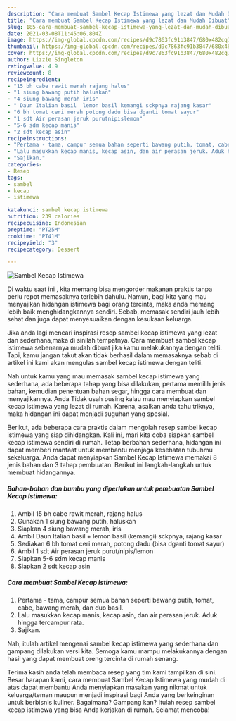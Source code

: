 ```yaml
---
description: "Cara membuat Sambel Kecap Istimewa yang lezat dan Mudah Dibuat"
title: "Cara membuat Sambel Kecap Istimewa yang lezat dan Mudah Dibuat"
slug: 185-cara-membuat-sambel-kecap-istimewa-yang-lezat-dan-mudah-dibuat
date: 2021-03-08T11:45:06.804Z
image: https://img-global.cpcdn.com/recipes/d9c7863fc91b3847/680x482cq70/sambel-kecap-istimewa-foto-resep-utama.jpg
thumbnail: https://img-global.cpcdn.com/recipes/d9c7863fc91b3847/680x482cq70/sambel-kecap-istimewa-foto-resep-utama.jpg
cover: https://img-global.cpcdn.com/recipes/d9c7863fc91b3847/680x482cq70/sambel-kecap-istimewa-foto-resep-utama.jpg
author: Lizzie Singleton
ratingvalue: 4.9
reviewcount: 8
recipeingredient:
- "15 bh cabe rawit merah rajang halus"
- "1 siung bawang putih haluskan"
- "4 siung bawang merah iris"
- " Daun Italian basil  lemon basil kemangi sckpnya rajang kasar"
- "6 bh tomat ceri merah potong dadu bisa dganti tomat sayur"
- "1 sdt Air perasan jeruk purutnipislemon"
- "5-6 sdm kecap manis"
- "2 sdt kecap asin"
recipeinstructions:
- "Pertama - tama, campur semua bahan seperti bawang putih, tomat, cabe, bawang merah, dan duo basil."
- "Lalu masukkan kecap manis, kecap asin, dan air perasan jeruk. Aduk hingga tercampur rata."
- "Sajikan."
categories:
- Resep
tags:
- sambel
- kecap
- istimewa

katakunci: sambel kecap istimewa 
nutrition: 239 calories
recipecuisine: Indonesian
preptime: "PT25M"
cooktime: "PT41M"
recipeyield: "3"
recipecategory: Dessert

---
```



![Sambel Kecap Istimewa](https://img-global.cpcdn.com/recipes/d9c7863fc91b3847/680x482cq70/sambel-kecap-istimewa-foto-resep-utama.jpg)

Di waktu  saat ini , kita memang bisa mengorder makanan praktis tanpa perlu repot memasaknya terlebih dahulu. Namun, bagi kita yang mau menyajikan hidangan istimewa bagi orang tercinta, maka anda memang lebih baik menghidangkannya sendiri. Sebab, memasak sendiri jauh lebih sehat dan juga dapat menyesuaikan dengan kesukaan keluarga.

Jika anda lagi mencari inspirasi resep sambel kecap istimewa yang lezat dan sederhana,maka di sinilah tempatnya. Cara membuat sambel kecap istimewa  sebenarnya mudah dibuat jika kamu melakukannya dengan teliti. Tapi, kamu jangan takut akan tidak berhasil dalam memasaknya 
sebab di artikel ini kami akan mengulas sambel kecap istimewa dengan teliti.  



Nah untuk kamu yang mau memasak sambel kecap istimewa yang sederhana, ada beberapa tahap yang bisa dilakukan, pertama memilih jenis bahan, kemudian penentuan bahan segar, hingga cara membuat dan menyajikannya. Anda Tidak usah pusing kalau mau menyiapkan sambel kecap istimewa yang lezat di rumah. Karena, asalkan anda  tahu triknya, maka hidangan ini dapat menjadi suguhan yang spesial.

Berikut, ada beberapa cara praktis  dalam mengolah resep sambel kecap istimewa yang siap dihidangkan. Kali ini, mari kita coba siapkan sambel kecap istimewa sendiri di rumah. Tetap berbahan sederhana, hidangan ini dapat memberi manfaat untuk membantu menjaga kesehatan tubuhmu sekeluarga. Anda dapat menyiapkan Sambel Kecap Istimewa memakai 8 jenis bahan dan 3 tahap pembuatan. Berikut ini langkah-langkah untuk membuat hidangannya.

<!--inarticleads1-->

##### Bahan-bahan dan bumbu yang diperlukan untuk pembuatan Sambel Kecap Istimewa:

1. Ambil 15 bh cabe rawit merah, rajang halus
1. Gunakan 1 siung bawang putih, haluskan
1. Siapkan 4 siung bawang merah, iris
1. Ambil  Daun Italian basil + lemon basil (kemangi) sckpnya, rajang kasar
1. Sediakan 6 bh tomat ceri merah, potong dadu (bisa dganti tomat sayur)
1. Ambil 1 sdt Air perasan jeruk purut/nipis/lemon
1. Siapkan 5-6 sdm kecap manis
1. Siapkan 2 sdt kecap asin




<!--inarticleads2-->

##### Cara membuat Sambel Kecap Istimewa:

1. Pertama - tama, campur semua bahan seperti bawang putih, tomat, cabe, bawang merah, dan duo basil.
1. Lalu masukkan kecap manis, kecap asin, dan air perasan jeruk. Aduk hingga tercampur rata.
1. Sajikan.




Nah, itulah artikel mengenai  sambel kecap istimewa  yang sederhana dan gampang dilakukan versi kita. Semoga kamu mampu melakukannya dengan hasil yang dapat membuat oreng tercinta di rumah senang. 

Terima kasih anda telah membaca resep yang tim kami tampilkan di sini. Besar harapan kami, cara membuat  Sambel Kecap Istimewa yang mudah di atas dapat membantu Anda menyiapkan masakan yang nikmat untuk keluarga/teman maupun menjadi inspirasi bagi Anda yang berkeinginan untuk berbisnis kuliner. Bagaimana? Gampang kan? Itulah resep sambel kecap istimewa yang bisa Anda kerjakan di rumah. Selamat mencoba!

